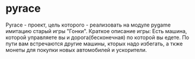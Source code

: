 # pyrace

Pyrace - проект, цель которого - реализовать на модуле pygame имитацию старый игры "Гонки". 
Краткое описание игры:
Есть  машина, которой управляете вы и дорога(бесконечная) по которой вы едете. По пути вам встречаются другие машины, кторых надо избегать, а ткже монеты для покупки новых автомобилей и ускорители.

